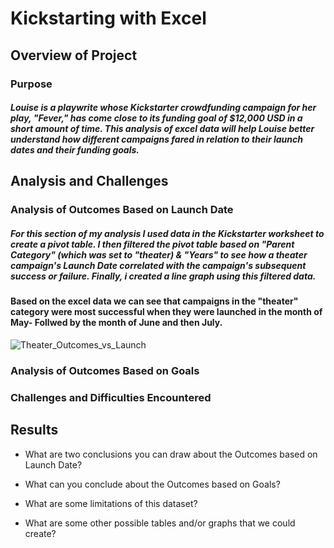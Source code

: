 # Kickstarting with Excel

## Overview of Project

### Purpose
##### Louise is a playwrite whose Kickstarter crowdfunding campaign for her play, "Fever," has come close to its funding goal of $12,000 USD in a short amount of time. This analysis of excel data will help Louise better understand how different campaigns fared in relation to their launch dates and their funding goals.

## Analysis and Challenges

### Analysis of Outcomes Based on Launch Date
##### For this section of my analysis I used data in the Kickstarter worksheet to create a pivot table. I then filtered the pivot table based on "Parent Category" (which was set to "theater) & "Years" to see how a theater campaign's Launch Date correlated with the campaign's subsequent success or failure. Finally, i created a line graph using this filtered data.

#### Based on the excel data we can see that campaigns in the "theater" category were most successful when they were launched in the month of May- Follwed by the month of June and then July. 
![Theater_Outcomes_vs_Launch](https://user-images.githubusercontent.com/105818879/171560330-dbc35a5d-ad53-4559-a528-51d769b5716d.png)

### Analysis of Outcomes Based on Goals

### Challenges and Difficulties Encountered

## Results

- What are two conclusions you can draw about the Outcomes based on Launch Date?

- What can you conclude about the Outcomes based on Goals?

- What are some limitations of this dataset?

- What are some other possible tables and/or graphs that we could create?
